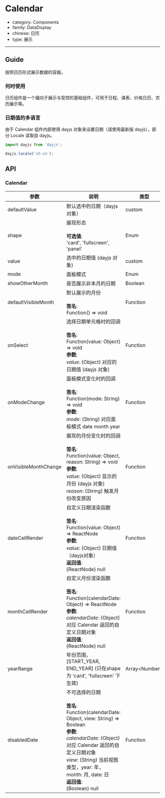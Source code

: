 # Calendar

-   category: Components
-   family: DataDisplay
-   chinese: 日历
-   type: 展示

---

## Guide

按照日历形式展示数据的容器。

### 何时使用

日历组件是一个偏向于展示与受控的基础组件，可用于日程、课表、价格日历、农历展示等。

### 日期值的多语言

由于 Calendar 组件内部使用 dayjs 对象来设置日期（请使用最新版 dayjs），部分 Locale 读取自 dayjs。

```js
import dayjs from 'dayjs';

dayjs.locale('zh-cn');
```

## API

### Calendar

| 参数                   | 说明                                                                                                                                                                                                                                      | 类型               | 默认值                   |
| -------------------- | --------------------------------------------------------------------------------------------------------------------------------------------------------------------------------------------------------------------------------------- | ---------------- | --------------------- |
| defaultValue         | 默认选中的日期（dayjs 对象）                                                                                                                                                                                                                      | custom           | -                     |
| shape                | 展现形态<br><br>**可选值**:<br>'card', 'fullscreen', 'panel'                                                                                                                                                                                   | Enum             | 'fullscreen'          |
| value                | 选中的日期值 (dayjs 对象)                                                                                                                                                                                                                      | custom           | -                     |
| mode                 | 面板模式                                                                                                                                                                                                                                    | Enum             | -                     |
| showOtherMonth       | 是否展示非本月的日期                                                                                                                                                                                                                              | Boolean          | true                  |
| defaultVisibleMonth  | 默认展示的月份<br><br>**签名**:<br>Function() => void                                                                                                                                                                                            | Function         | -                     |
| onSelect             | 选择日期单元格时的回调<br><br>**签名**:<br>Function(value: Object) => void<br>**参数**:<br>_value_: {Object} 对应的日期值 (dayjs 对象)                                                                                                                        | Function         | func.noop             |
| onModeChange         | 面板模式变化时的回调<br><br>**签名**:<br>Function(mode: String) => void<br>**参数**:<br>_mode_: {String} 对应面板模式 date month year                                                                                                                       | Function         | func.noop             |
| onVisibleMonthChange | 展现的月份变化时的回调<br><br>**签名**:<br>Function(value: Object, reason: String) => void<br>**参数**:<br>_value_: {Object} 显示的月份 (dayjs 对象)<br>_reason_: {String} 触发月份改变原因                                                                          | Function         | func.noop             |
| dateCellRender       | 自定义日期渲染函数<br><br>**签名**:<br>Function(value: Object) => ReactNode<br>**参数**:<br>_value_: {Object} 日期值（dayjs对象）<br>**返回值**:<br>{ReactNode} null<br>                                                                                      | Function         | value => value.date() |
| monthCellRender      | 自定义月份渲染函数<br><br>**签名**:<br>Function(calendarDate: Object) => ReactNode<br>**参数**:<br>_calendarDate_: {Object} 对应 Calendar 返回的自定义日期对象<br>**返回值**:<br>{ReactNode} null<br>                                                               | Function         | -                     |
| yearRange            | 年份范围，[START_YEAR, END_YEAR] \(只在shape 为 ‘card’, 'fullscreen' 下生效)                                                                                                                                                                       | Array&lt;Number> | -                     |
| disabledDate         | 不可选择的日期<br><br>**签名**:<br>Function(calendarDate: Object, view: String) => Boolean<br>**参数**:<br>_calendarDate_: {Object} 对应 Calendar 返回的自定义日期对象<br>_view_: {String} 当前视图类型，year: 年， month: 月, date: 日<br>**返回值**:<br>{Boolean} null<br> | Function         | -                     |
